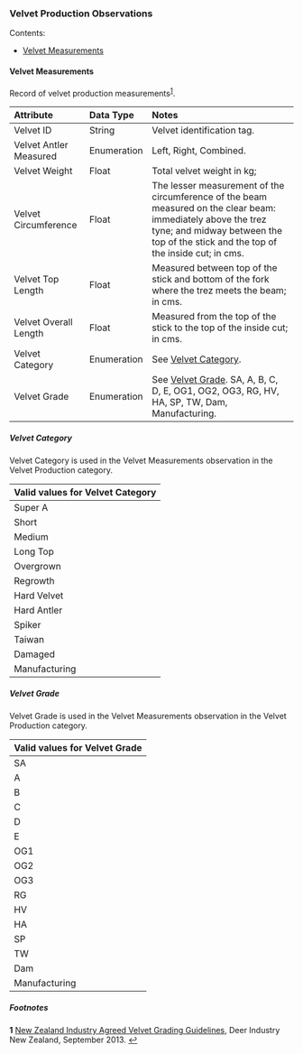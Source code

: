 ### Velvet Production Observations

Contents:
* [Velvet Measurements](#Velvet-Measurements)

#### Velvet Measurements

Record of velvet production measurements<sup id="DINZ">[1](#f1)</sup>.

Attribute | Data Type | Notes 
:-------- | :-------- | :----
Velvet ID | String | Velvet identification tag. 
Velvet Antler Measured | Enumeration | Left, Right, Combined.
Velvet Weight | Float | Total velvet weight in kg;
Velvet Circumference | Float | The lesser measurement of the circumference of the beam measured on the clear beam: immediately above the trez tyne; and midway between the top of the stick and the top of the inside cut; in cms.
Velvet Top Length | Float | Measured between top of the stick and bottom of the fork where the trez meets the beam; in cms.
Velvet Overall Length | Float | Measured from the top of the stick to the top of the inside cut; in cms.
Velvet Category | Enumeration | See [Velvet Category](#Velvet-Category).
Velvet Grade | Enumeration | See [Velvet Grade](#Velvet-Grade). SA, A, B, C, D, E, OG1, OG2, OG3, RG, HV, HA, SP, TW, Dam, Manufacturing.

##### Velvet Category

Velvet Category is used in the Velvet Measurements observation in the Velvet Production category.

Valid values for Velvet Category |
:------------------------------- |
Super A|
Short|
Medium|
Long Top|
Overgrown|
Regrowth|
Hard Velvet|
Hard Antler|
Spiker|
Taiwan|
Damaged|
Manufacturing|
 
##### Velvet Grade

Velvet Grade is used in the Velvet Measurements observation in the Velvet Production category.

Valid values for Velvet Grade |
:---------------------------- |
SA|
A|
B|
C|
D|
E|
OG1|
OG2|
OG3|
RG|
HV|
HA|
SP|
TW|
Dam|
Manufacturing|

##### Footnotes

<b id="f1">1</b> [New Zealand Industry Agreed Velvet Grading Guidelines](https://www.deernz.org/sites/dinz/files/Red%20Grading%20Poster%20FINISHED.pdf), Deer Industry New Zealand, September 2013. [↩](#DINZ)
